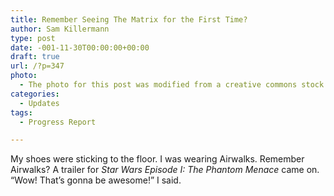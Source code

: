 ```yaml
---
title: Remember Seeing The Matrix for the First Time?
author: Sam Killermann
type: post
date: -001-11-30T00:00:00+00:00
draft: true
url: /?p=347
photo:
  - The photo for this post was modified from a creative commons stock image.
categories:
  - Updates
tags:
  - Progress Report

---
```

My shoes were sticking to the floor. I was wearing Airwalks. Remember Airwalks? A trailer for _Star Wars Episode I: The Phantom Menace_ came on. &#8220;Wow! That&#8217;s gonna be awesome!&#8221; I said.